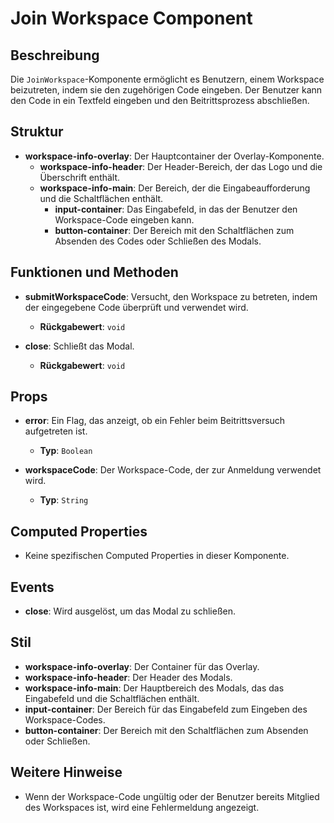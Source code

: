 # Join Workspace Component

## Beschreibung
Die `JoinWorkspace`-Komponente ermöglicht es Benutzern, einem Workspace beizutreten, indem sie den zugehörigen Code eingeben. Der Benutzer kann den Code in ein Textfeld eingeben und den Beitrittsprozess abschließen.

## Struktur
- **workspace-info-overlay**: Der Hauptcontainer der Overlay-Komponente.
  - **workspace-info-header**: Der Header-Bereich, der das Logo und die Überschrift enthält.
  - **workspace-info-main**: Der Bereich, der die Eingabeaufforderung und die Schaltflächen enthält.
    - **input-container**: Das Eingabefeld, in das der Benutzer den Workspace-Code eingeben kann.
    - **button-container**: Der Bereich mit den Schaltflächen zum Absenden des Codes oder Schließen des Modals.

## Funktionen und Methoden
- **submitWorkspaceCode**: Versucht, den Workspace zu betreten, indem der eingegebene Code überprüft und verwendet wird.
  - **Rückgabewert**: `void`
  
- **close**: Schließt das Modal.
  - **Rückgabewert**: `void`
  
## Props
- **error**: Ein Flag, das anzeigt, ob ein Fehler beim Beitrittsversuch aufgetreten ist.
  - **Typ**: `Boolean`
  
- **workspaceCode**: Der Workspace-Code, der zur Anmeldung verwendet wird.
  - **Typ**: `String`

## Computed Properties
- Keine spezifischen Computed Properties in dieser Komponente.

## Events
- **close**: Wird ausgelöst, um das Modal zu schließen.

## Stil
- **workspace-info-overlay**: Der Container für das Overlay.
- **workspace-info-header**: Der Header des Modals.
- **workspace-info-main**: Der Hauptbereich des Modals, das das Eingabefeld und die Schaltflächen enthält.
- **input-container**: Der Bereich für das Eingabefeld zum Eingeben des Workspace-Codes.
- **button-container**: Der Bereich mit den Schaltflächen zum Absenden oder Schließen.

## Weitere Hinweise
- Wenn der Workspace-Code ungültig oder der Benutzer bereits Mitglied des Workspaces ist, wird eine Fehlermeldung angezeigt.
